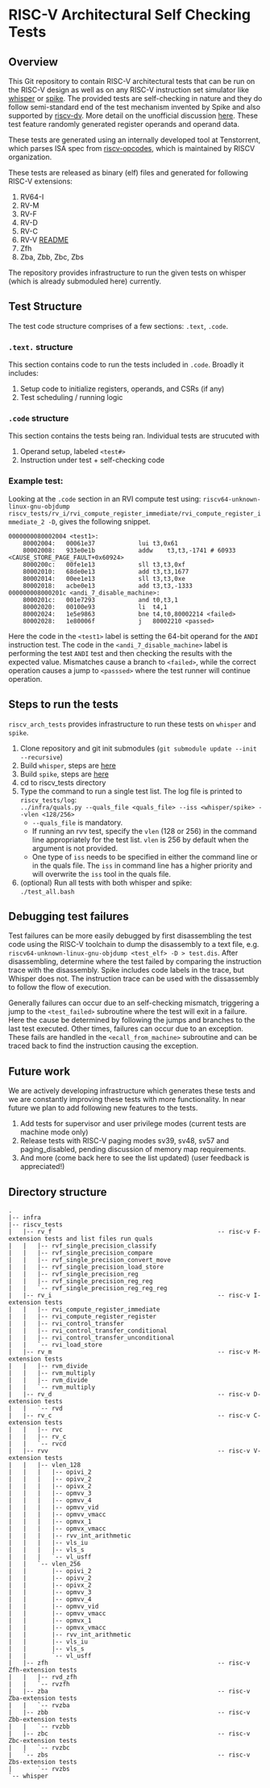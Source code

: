 
# RISC-V Architectural Self Checking Tests

## Overview

This Git repository to contain RISC-V architectural tests that can be run on the RISC-V design as well as on any RISC-V instruction set simulator like [whisper](https://github.com/tenstorrent/whisper) or [spike](https://github.com/riscv-software-src/riscv-isa-sim). The provided tests are self-checking in nature and they do follow semi-standard end of the test mechanism invented by Spike and also supported by [riscv-dv](https://github.com/google/riscv-dv). More detail on the unofficial discussion [here](https://github.com/riscv-software-src/riscv-isa-sim/issues/364#issuecomment-607657754). These test feature randomly generated register operands and operand data.

These tests are generated using an internally developed tool at Tenstorrent, which parses ISA spec from [riscv-opcodes](https://github.com/riscv/riscv-opcodes), which is maintained by RISCV organization.

These tests are released as binary (elf) files and generated for following RISC-V extensions:
1. RV64-I
2. RV-M
3. RV-F
4. RV-D
5. RV-C
6. RV-V [README](https://github.com/tenstorrent/riscv_arch_tests/tree/main/riscv_tests/rvv)
7. Zfh
8. Zba, Zbb, Zbc, Zbs

The repository provides infrastructure to run the given tests on whisper (which is already submoduled here) currently.

## Test Structure
The test code structure comprises of a few sections: `.text`, `.code`.

### `.text.` structure
This section contains code to run the tests included in `.code`. Broadly it includes:

1. Setup code to initialize registers, operands, and CSRs (if any)
2. Test scheduling / running logic

### `.code` structure
This section contains the tests being ran. Individual tests are strucuted with
1. Operand setup, labeled `<test#>`
2. Instruction under test + self-checking code

### Example test:
Looking at the `.code` section in an RVI compute test using: `riscv64-unknown-linux-gnu-objdump riscv_tests/rv_i/rvi_compute_register_immediate/rvi_compute_register_immediate_2 -D`, gives the following snippet.

```
0000000080002004 <test1>:
    80002004:	00061e37          	lui	t3,0x61
    80002008:	933e0e1b          	addw	t3,t3,-1741 # 60933 <CAUSE_STORE_PAGE_FAULT+0x60924>
    8000200c:	00fe1e13          	sll	t3,t3,0xf
    80002010:	68de0e13          	add	t3,t3,1677
    80002014:	00ee1e13          	sll	t3,t3,0xe
    80002018:	acbe0e13          	add	t3,t3,-1333
000000008000201c <andi_7_disable_machine>:
    8000201c:	001e7293          	and	t0,t3,1
    80002020:	00100e93          	li	t4,1
    80002024:	1e5e9863          	bne	t4,t0,80002214 <failed>
    80002028:	1e80006f          	j	80002210 <passed>
```

Here the code in the `<test1>` label is setting the 64-bit operand for the `ANDI` instruction test. The code in the `<andi_7_disable_machine>` label is performing the test `ANDI` test and then checking the results with the expected value. Mismatches cause a branch to `<failed>`, while the correct operation causes a jump to `<passsed>` where the test runner will continue operation.



## Steps to run the tests
`riscv_arch_tests` provides infrastructure to run these tests on `whisper` and `spike`.

1. Clone repository and git init submodules (`git submodule update --init --recursive`)
2. Build `whisper`, steps are [here](https://github.com/tenstorrent/whisper#compiling-whisper)
3. Build `spike`, steps are [here](https://github.com/tenstorrent/spike#build-steps)
4. cd to riscv_tests directory
5. Type the command to run a single test list. The log file is printed to `riscv_tests/log`:\
    `../infra/quals.py --quals_file <quals_file> --iss <whisper/spike> --vlen <128/256>`
    - `--quals_file` is mandatory.
    - If running an rvv test, specify the `vlen` (128 or 256) in the command line appropriately for the test list. `vlen` is 256 by default when the argument is not provided.
    - One type of `iss` needs to be specified in either the command line or in the quals file. The `iss` in command line has a higher priority and will overwrite the `iss` tool in the quals file.
6. (optional) Run all tests with both whisper and spike:\
    `./test_all.bash`

## Debugging test failures
Test failures can be more easily debugged by first disassembling  the test code using the RISC-V toolchain to dump the disassembly to a text file, e.g. `riscv64-unknown-linux-gnu-objdump <test_elf> -D > test.dis`. After disassembling, determine where the test failed by comparing the instruction trace with the disassembly. Spike includes code labels in the trace, but Whisper does not. The instruction trace can be used with the dissassembly to follow the flow of execution.

Generally failures can occur due to an self-checking mismatch, triggering a jump to the `<test_failed>` subroutine where the test will exit in a failure. Here the cause be determined by following the jumps and branches to the last test executed. Other times, failures can occur due to an exception. These fails are handled in the `<ecall_from_machine>` subroutine and can be traced back to find the instruction causing the exception.

## Future work
We are actively developing infrastructure which generates these tests and we are constantly improving these tests with more functionality. In near future we plan to add following new features to the tests.
1. Add tests for supervisor and user privilege modes (current tests are machine mode only)
2. Release tests with RISC-V paging modes sv39, sv48, sv57 and paging_disabled, pending discussion of memory map requirements.
3. And more (come back here to see the list updated) (user feedback is appreciated!)


## Directory structure
```
.
|-- infra
|-- riscv_tests
|   |-- rv_f                                              -- risc-v F-extension tests and list files run quals
|   |   |-- rvf_single_precision_classify
|   |   |-- rvf_single_precision_compare
|   |   |-- rvf_single_precision_convert_move
|   |   |-- rvf_single_precision_load_store
|   |   |-- rvf_single_precision_reg
|   |   |-- rvf_single_precision_reg_reg
|   |   `-- rvf_single_precision_reg_reg_reg
|   |-- rv_i                                              -- risc-v I-extension tests
|   |   |-- rvi_compute_register_immediate
|   |   |-- rvi_compute_register_register
|   |   |-- rvi_control_transfer
|   |   |-- rvi_control_transfer_conditional
|   |   |-- rvi_control_transfer_unconditional
|   |   `-- rvi_load_store
|   |-- rv_m                                              -- risc-v M-extension tests
|   |   |-- rvm_divide
|   |   |-- rvm_multiply
|   |   |-- rvm_divide
|   |   `-- rvm_multiply
|   |-- rv_d                                              -- risc-v D-extension tests
|   |   `-- rvd
|   |-- rv_c                                              -- risc-v C-extension tests
|   |   |-- rvc
|   |   |-- rv_c
|   |   `-- rvcd
|   |-- rvv                                               -- risc-v V-extension tests
|   |   |-- vlen_128
|   |   |   |-- opivi_2
|   |   |   |-- opivv_2
|   |   |   |-- opivx_2
|   |   |   |-- opmvv_3
|   |   |   |-- opmvv_4
|   |   |   |-- opmvv_vid
|   |   |   |-- opmvv_vmacc
|   |   |   |-- opmvx_1
|   |   |   |-- opmvx_vmacc
|   |   |   |-- rvv_int_arithmetic
|   |   |   |-- vls_iu
|   |   |   |-- vls_s
|   |   |   `-- vl_usff
|   |   `-- vlen_256
|   |       |-- opivi_2
|   |       |-- opivv_2
|   |       |-- opivx_2
|   |       |-- opmvv_3
|   |       |-- opmvv_4
|   |       |-- opmvv_vid
|   |       |-- opmvv_vmacc
|   |       |-- opmvx_1
|   |       |-- opmvx_vmacc
|   |       |-- rvv_int_arithmetic
|   |       |-- vls_iu
|   |       |-- vls_s
|   |       `-- vl_usff
|   |-- zfh                                               -- risc-v Zfh-extension tests
|   |   |-- rvd_zfh
|   |   `-- rvzfh
|   |-- zba                                               -- risc-v Zba-extension tests
|   |   `-- rvzba
|   |-- zbb                                               -- risc-v Zbb-extension tests
|   |   `-- rvzbb
|   |-- zbc                                               -- risc-v Zbc-extension tests
|   |   `-- rvzbc
|   `-- zbs                                               -- risc-v Zbs-extension tests
|       `-- rvzbs
`-- whisper
```
